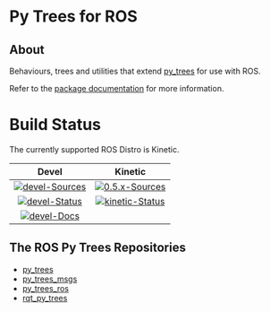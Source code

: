 # Py Trees for ROS

## About

Behaviours, trees and utilities that extend [py_trees](https://github.com/stonier/py_trees) for use
with ROS.

Refer to the [package documentation](https://stonier.github.io/py_trees_ros/) for more information.

# Build Status

The currently supported ROS Distro is Kinetic.

| Devel | Kinetic |
|:---:|:---:|
| [![devel-Sources][devel-sources-image]][devel-sources] | [![0.5.x-Sources][0.5.x-sources-image]][0.5.x-sources] |
| [![devel-Status][devel-build-status-image]][devel-build-status] | [![kinetic-Status][kinetic-build-status-image]][kinetic-build-status] | |
| [![devel-Docs][devel-docs-image]][devel-docs] | |

[devel-sources-image]: http://img.shields.io/badge/sources-devel-blue.svg?style=plastic
[devel-sources]: https://github.com/stonier/py_trees_ros/tree/devel
[0.5.x-sources-image]: http://img.shields.io/badge/sources-0.5.x--kinetic-blue.svg?style=plastic
[0.5.x-sources]: https://github.com/stonier/py_trees_ros/tree/release/0.5-kinetic

[devel-build-status-image]: http://build.ros.org/job/Kdev__py_trees_ros__ubuntu_xenial_amd64/badge/icon?style=plastic
[devel-build-status]: http://build.ros.org/job/Kdev__py_trees_ros__ubuntu_xenial_amd64                     
[kinetic-build-status-image]: http://build.ros.org/job/Kbin_uX64__py_trees_ros__ubuntu_xenial_amd64__binary/badge/icon?style=plastic
[kinetic-build-status]: http://build.ros.org/job/Kbin_uX64__py_trees_ros__ubuntu_xenial_amd64__binary

[devel-docs-image]: https://img.shields.io/badge/docs-devel-brightgreen.svg?style=plastic
[devel-docs]: https://stonier.github.io/py_trees_ros/

## The ROS Py Trees Repositories

* [py_trees](https://github.com/stonier/py_trees)
* [py_trees_msgs](https://github.com/stonier/py_trees_msgs)
* [py_trees_ros](https://github.com/stonier/py_trees_ros)
* [rqt_py_trees](https://github.com/stonier/rqt_py_trees)

